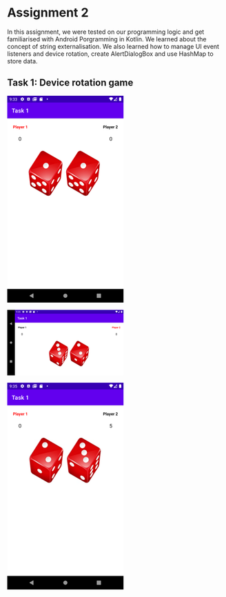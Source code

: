# Assignment 2

In this assignment, we were tested on our programming logic and get familiarised with Android Porgramming in Kotlin. We learned about the concept of string externalisation. We also learned how to manage UI event listeners and device rotation, create AlertDialogBox and use HashMap to store data.

## Task 1: Device rotation game

![Device rotation 1](image.png)


![Device rotation 2](image-1.png)

![Device rotation 3](image-2.png)